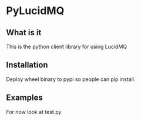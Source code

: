 # PyLucidMQ

## What is it

This is the python client library for using LucidMQ

## Installation

Deploy wheel binary to pypi so people can pip install.

## Examples

For now look at test.py
